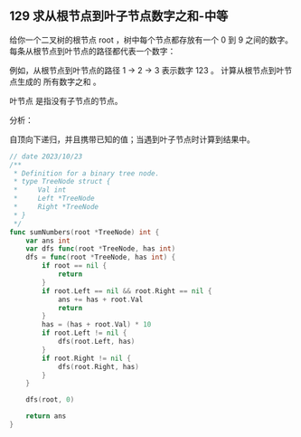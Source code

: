 ## 129 求从根节点到叶子节点数字之和-中等

给你一个二叉树的根节点 root ，树中每个节点都存放有一个 0 到 9 之间的数字。
每条从根节点到叶节点的路径都代表一个数字：

例如，从根节点到叶节点的路径 1 -> 2 -> 3 表示数字 123 。
计算从根节点到叶节点生成的 所有数字之和 。

叶节点 是指没有子节点的节点。



分析：

自顶向下递归，并且携带已知的值；当遇到叶子节点时计算到结果中。

```go
// date 2023/10/23
/**
 * Definition for a binary tree node.
 * type TreeNode struct {
 *     Val int
 *     Left *TreeNode
 *     Right *TreeNode
 * }
 */
func sumNumbers(root *TreeNode) int {
    var ans int
    var dfs func(root *TreeNode, has int)
    dfs = func(root *TreeNode, has int) {
        if root == nil {
            return
        }
        if root.Left == nil && root.Right == nil {
            ans += has + root.Val
            return 
        }
        has = (has + root.Val) * 10
        if root.Left != nil {
            dfs(root.Left, has)
        }
        if root.Right != nil {
            dfs(root.Right, has)
        }
    }

    dfs(root, 0)

    return ans
}
```

